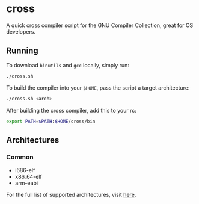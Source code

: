 # cross

A quick cross compiler script for the GNU Compiler Collection, great for OS developers.

## Running

To download `binutils` and `gcc` locally, simply run:

```sh
./cross.sh
```

To build the compiler into your `$HOME`, pass the script a target architecture:

```sh
./cross.sh <arch>
```

After building the cross compiler, add this to your rc:

```sh
export PATH=$PATH:$HOME/cross/bin
```

## Architectures

### Common
- i686-elf
- x86_64-elf
- arm-eabi

For the full list of supported architectures, visit [here](https://gcc.gnu.org/install/specific.html).
